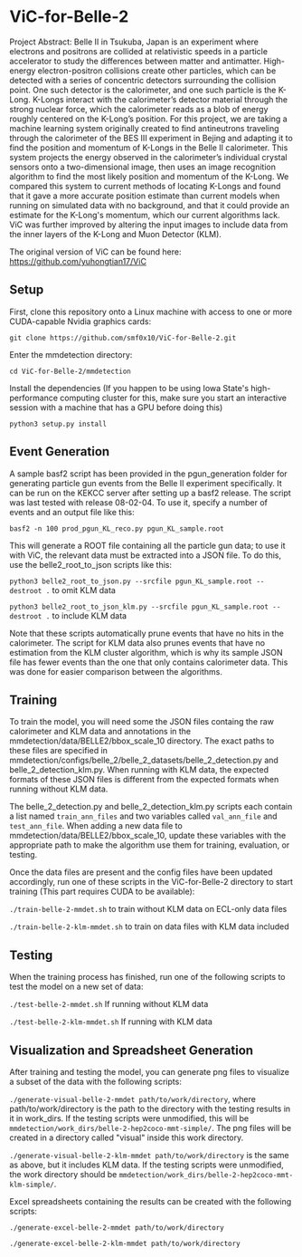 # ViC-for-Belle-2

Project Abstract:
Belle II in Tsukuba, Japan is an experiment where electrons and positrons are collided at relativistic speeds in a particle accelerator to study the differences between matter and antimatter. High-energy electron-positron collisions create other particles, which can be detected with a series of concentric detectors surrounding the collision point. One such detector is the calorimeter, and one such particle is the K-Long. K-Longs interact with the calorimeter’s detector material through the strong nuclear force, which the calorimeter reads as a blob of energy roughly centered on the K-Long’s position. For this project, we are taking a machine learning system originally created to find antineutrons traveling through the calorimeter of the BES III experiment in Bejing and adapting it to find the position and momentum of K-Longs in the Belle II calorimeter. This system projects the energy observed in the calorimeter’s individual crystal sensors onto a two-dimensional image, then uses an image recognition algorithm to find the most likely position and momentum of the K-Long. We compared this system to current methods of locating K-Longs and found that it gave a more accurate position estimate than current models when running on simulated data with no background, and that it could provide an estimate for the K-Long's momentum, which our current algorithms lack. ViC was further improved by altering the input images to include data from the inner layers of the K-Long and Muon Detector (KLM).

The original version of ViC can be found here: https://github.com/yuhongtian17/ViC
## Setup
First, clone this repository onto a Linux machine with access to one or more CUDA-capable Nvidia graphics cards:

```git clone https://github.com/smf0x10/ViC-for-Belle-2.git```

Enter the mmdetection directory:

```cd ViC-for-Belle-2/mmdetection```

Install the dependencies (If you happen to be using Iowa State's high-performance computing cluster for this, make sure you start an interactive session with a machine that has a GPU before doing this)

```python3 setup.py install```

## Event Generation
A sample basf2 script has been provided in the pgun_generation folder for generating particle gun events from the Belle II experiment specifically. It can be run on the KEKCC server after setting up a basf2 release. The script was last tested with release 08-02-04. To use it, specify a number of events and an output file like this:

```basf2 -n 100 prod_pgun_KL_reco.py pgun_KL_sample.root```

This will generate a ROOT file containing all the particle gun data; to use it with ViC, the relevant data must be extracted into a JSON file. To do this, use the belle2_root_to_json scripts like this:

```python3 belle2_root_to_json.py --srcfile pgun_KL_sample.root --destroot .``` to omit KLM data

```python3 belle2_root_to_json_klm.py --srcfile pgun_KL_sample.root --destroot .``` to include KLM data

Note that these scripts automatically prune events that have no hits in the calorimeter. The script for KLM data also prunes events that have no estimation from the KLM cluster algorithm, which is why its sample JSON file has fewer events than the one that only contains calorimeter data. This was done for easier comparison between the algorithms.

## Training
To train the model, you will need some the JSON files containg the raw calorimeter and KLM data and annotations in the mmdetection/data/BELLE2/bbox_scale_10 directory. The exact paths to these files are specified in mmdetection/configs/belle_2/belle_2_datasets/belle_2_detection.py and belle_2_detection_klm.py. When running with KLM data, the expected formats of these JSON files is different from the expected formats when running without KLM data.

The belle_2_detection.py and belle_2_detection_klm.py scripts each contain a list named `train_ann_files` and two variables called `val_ann_file` and `test_ann_file`. When adding a new data file to mmdetection/data/BELLE2/bbox_scale_10, update these variables with the appropriate path to make the algorithm use them for training, evaluation, or testing.

Once the data files are present and the config files have been updated accordingly, run one of these scripts in the ViC-for-Belle-2 directory to start training (This part requires CUDA to be available):

```./train-belle-2-mmdet.sh``` to train without KLM data on ECL-only data files 

```./train-belle-2-klm-mmdet.sh``` to train on data files with KLM data included

## Testing
When the training process has finished, run one of the following scripts to test the model on a new set of data:

```./test-belle-2-mmdet.sh``` If running without KLM data

```./test-belle-2-klm-mmdet.sh``` If running with KLM data

## Visualization and Spreadsheet Generation
After training and testing the model, you can generate png files to visualize a subset of the data with the following scripts:

```./generate-visual-belle-2-mmdet path/to/work/directory```, where path/to/work/directory is the path to the directory with the testing results in it in work_dirs. If the testing scripts were unmodified, this will be `mmdetection/work_dirs/belle-2-hep2coco-mmt-simple/`. The png files will be created in a directory called "visual" inside this work directory.

```./generate-visual-belle-2-klm-mmdet path/to/work/directory``` is the same as above, but it includes KLM data. If the testing scripts were unmodified, the work directory should be `mmdetection/work_dirs/belle-2-hep2coco-mmt-klm-simple/`.

Excel spreadsheets containing the results can be created with the following scripts:

```./generate-excel-belle-2-mmdet path/to/work/directory```

```./generate-excel-belle-2-klm-mmdet path/to/work/directory```

